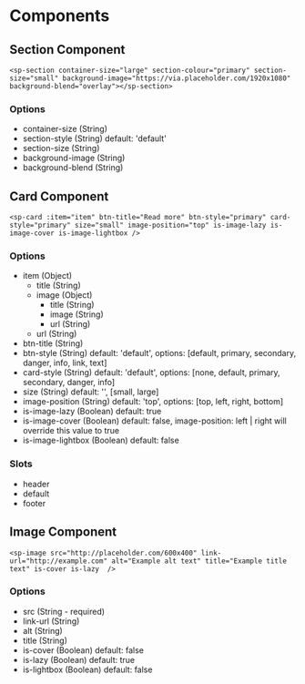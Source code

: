 # Components

## Section Component

```<sp-section container-size="large" section-colour="primary" section-size="small" background-image="https://via.placeholder.com/1920x1080" background-blend="overlay"></sp-section>```

### Options

- container-size (String)
- section-style (String) default: 'default'
- section-size (String)
- background-image (String)
- background-blend (String)

## Card Component

```<sp-card :item="item" btn-title="Read more" btn-style="primary" card-style="primary" size="small" image-position="top" is-image-lazy is-image-cover is-image-lightbox />```

### Options

- item (Object)
  - title (String)
  - image (Object)
    - title (String)
    - image (String)
    - url (String)
  - url (String)
- btn-title (String)
- btn-style (String) default: 'default', options: [default, primary, secondary, danger, info, link, text]
- card-style (String) default: 'default', options: [none, default, primary, secondary, danger, info]
- size (String) default: '', [small, large]
- image-position (String) default: 'top', options: [top, left, right, bottom]
- is-image-lazy (Boolean) default: true
- is-image-cover (Boolean) default: false, image-position: left | right will override this value to true
- is-image-lightbox (Boolean) default: false

### Slots

- header
- default
- footer

## Image Component

```<sp-image src="http://placeholder.com/600x400" link-url="http://example.com" alt="Example alt text" title="Example title text" is-cover is-lazy  />```

### Options

- src (String - required)
- link-url (String)
- alt (String)
- title (String)
- is-cover (Boolean) default: false
- is-lazy (Boolean) default: true
- is-lightbox (Boolean) default: false
